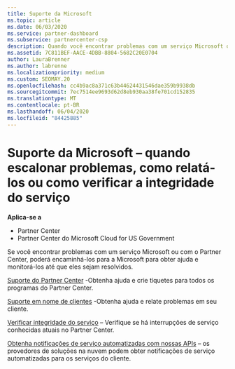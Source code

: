 ```yaml
---
title: Suporte da Microsoft
ms.topic: article
ms.date: 06/03/2020
ms.service: partner-dashboard
ms.subservice: partnercenter-csp
description: Quando você encontrar problemas com um serviço Microsoft ou com o Partner Center, poderá encaminhá-los para a Microsoft para obter ajuda e monitorar os problemas até que eles sejam resolvidos.
ms.assetid: 7C811BEF-AACE-4DBB-8804-5682C20E0704
author: LauraBrenner
ms.author: labrenne
ms.localizationpriority: medium
ms.custom: SEOMAY.20
ms.openlocfilehash: cc4b9ac8a371c63b44624431546dae359b9938db
ms.sourcegitcommit: 7ec7514ee9693d62d8eb930aa38fe701cd152835
ms.translationtype: MT
ms.contentlocale: pt-BR
ms.lasthandoff: 06/04/2020
ms.locfileid: "84425885"
---
```

# <a name="support-from-microsoft---when-to-escalate-issues-how-to-report-them-or-how-to-check-service-health"></a>Suporte da Microsoft – quando escalonar problemas, como relatá-los ou como verificar a integridade do serviço

**Aplica-se a**

- Partner Center
- Partner Center do Microsoft Cloud for US Government

Se você encontrar problemas com um serviço Microsoft ou com o Partner Center, poderá encaminhá-los para a Microsoft para obter ajuda e monitorá-los até que eles sejam resolvidos.

[Suporte do Partner Center](report-problems-with-partner-center.md) -Obtenha ajuda e crie tíquetes para todos os programas do Partner Center.

[Suporte em nome de clientes](report-problems-on-behalf-of-a-customer.md) -Obtenha ajuda e relate problemas em seu cliente.

[Verificar integridade do serviço](check-service-health.md) – Verifique se há interrupções de serviço conhecidas atuais no Partner Center.

[Obtenha notificações de serviço automatizadas com nossas APIs](get-automated-service-notifications-with-our-apis.md) – os provedores de soluções na nuvem podem obter notificações de serviço automatizadas para os serviços do cliente.


 

 



